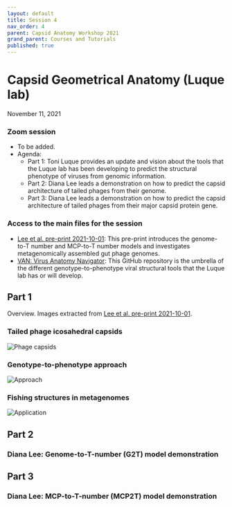 ```yaml
---
layout: default
title: Session 4
nav_order: 4
parent: Capsid Anatomy Workshop 2021
grand_parent: Courses and Tutorials
published: true
---
```


# Capsid Geometrical Anatomy (Luque lab)
November 11, 2021

### Zoom session
+ To be added.
+ Agenda:
    + Part 1: Toni Luque provides an update and vision about the tools that the Luque lab has been developing to predict the structural phenotype of viruses from genomic information.
    + Part 2: Diana Lee leads a demonstration on how to predict the capsid architecture of tailed phages from their genome.
    + Part 3: Diana Lee leads a demonstration on how to predict the capsid architecture of tailed phages from their major capsid protein gene.

### Access to the main files for the session
+ [Lee et al. pre-print 2021-10-01](https://luquelab.github.io/Athena/courses/capsid_workshop_fall_2021/images/2021-11-11/Lee_et_al_manuscript_submitted_2021-10-01.pdf): This pre-print introduces the genome-to-T number and MCP-to-T number models and investigates metagenomically assembled gut phage genomes.
+ [VAN: Virus Anatomy Navigator](https://github.com/luquelab/VAN): This GitHub repository is the umbrella of the different genotype-to-phenotype viral structural tools that the Luque lab has or will develop.

## Part 1

Overview. Images extracted from [Lee et al. pre-print 2021-10-01](https://luquelab.github.io/Athena/courses/capsid_workshop_fall_2021/images/2021-11-11/Lee_et_al_manuscript_submitted_2021-10-01.pdf).

### Tailed phage icosahedral capsids
![Phage capsids](/images/2021-11-11/icosahedral_capsids_Tnumbers_2021-09-28_no_ai_capabilities.svg)

### Genotype-to-phenotype approach
![Approach](/images/2021-11-11/methods_G2T_and_MCP2T_2021-09-28_no_ai_capabilities.svg)

### Fishing structures in metagenomes
![Application](/images/2021-11-11/predicted_T_from_gut_MCPs_2021-10-01_no_ai_capability.svg)

## Part 2

### Diana Lee: Genome-to-T-number (G2T) model demonstration

## Part 3

### Diana Lee: MCP-to-T-number (MCP2T) model demonstration
